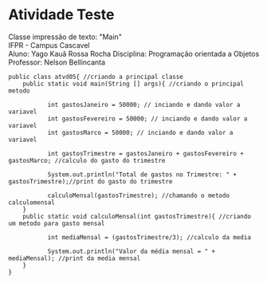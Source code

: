 # Atividade Teste

Classe impressão de texto: "Main"  
IFPR - Campus Cascavel  
Aluno: Yago Kauã Rossa Rocha
Disciplina: Programação orientada a Objetos  
Professor: Nelson Bellincanta
```
public class atvd05{ //criando a principal classe
    public static void main(String [] args){ //criando o principal metodo

           int gastosJaneiro = 50000; // inciando e dando valor a variavel
           int gastosFevereiro = 50000; // inciando e dando valor a variavel
           int gastosMarco = 50000; // inciando e dando valor a variavel

           int gastosTrimestre = gastosJaneiro + gastosFevereiro + gastosMarco; //calculo do gasto do trimestre 

           System.out.println("Total de gastos no Trimestre: " + gastosTrimestre);//print do gasto do trimestre

           calculoMensal(gastosTrimestre); //chamando o metodo calculomensal
    }
    public static void calculoMensal(int gastosTrimestre){ //criando um metodo para gasto mensal

           int mediaMensal = (gastosTrimestre/3); //calculo da media

           System.out.println("Valor da média mensal = " + mediaMensal); //print da media mensal
    }
}
```
